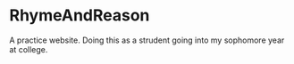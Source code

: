 # RhymeAndReason
A practice website. Doing this as a strudent going into my sophomore year at college.
